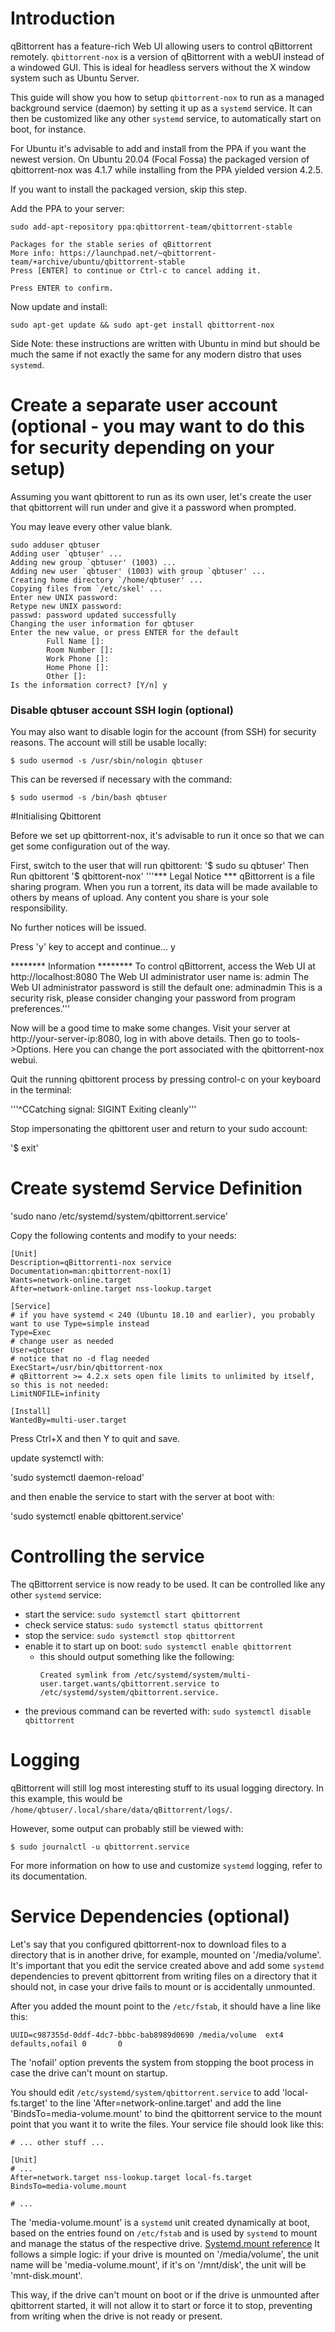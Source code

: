 # Introduction

qBittorrent has a feature-rich Web UI allowing users to control qBittorrent remotely. `qbittorrent-nox` is a version of qBittorrent with a webUI instead of a windowed GUI. This is ideal for headless servers without the X window system such as Ubuntu Server.

This guide will show you how to setup `qbittorrent-nox` to run as a managed background service (daemon) by setting it up as a `systemd` service. It can then be customized like any other `systemd` service, to automatically start on boot, for instance.

For Ubuntu it's advisable to add and install from the PPA if you want the newest version. On Ubuntu 20.04 (Focal Fossa) the packaged version of qbittorrent-nox was 4.1.7 while installing from the PPA yielded version 4.2.5.


If you want to install the packaged version, skip this step.  

Add the PPA to your server:  
```
sudo add-apt-repository ppa:qbittorrent-team/qbittorrent-stable

Packages for the stable series of qBittorrent
More info: https://launchpad.net/~qbittorrent-team/+archive/ubuntu/qbittorrent-stable
Press [ENTER] to continue or Ctrl-c to cancel adding it.

Press ENTER to confirm.
```   

Now update and install:  

`sudo apt-get update && sudo apt-get install qbittorrent-nox`  

Side Note: these instructions are written with Ubuntu in mind but should be much the same if not exactly the same for any modern distro that uses `systemd`.

# Create a separate user account (optional - you may want to do this for security depending on your setup)

Assuming you want qbittorent to run as its own user, let's create the user that qbittorrent will run under and give it a password when prompted.

You may leave every other value blank.

```
sudo adduser qbtuser
Adding user `qbtuser' ...
Adding new group `qbtuser' (1003) ...
Adding new user `qbtuser' (1003) with group `qbtuser' ...
Creating home directory `/home/qbtuser' ...
Copying files from `/etc/skel' ...
Enter new UNIX password:
Retype new UNIX password:
passwd: password updated successfully
Changing the user information for qbtuser
Enter the new value, or press ENTER for the default
        Full Name []:
        Room Number []:
        Work Phone []:
        Home Phone []:
        Other []:
Is the information correct? [Y/n] y
```

### Disable qbtuser account SSH login (optional)

You may also want to disable login for the account (from SSH) for security reasons. The account will still be usable locally:

```
$ sudo usermod -s /usr/sbin/nologin qbtuser
```

This can be reversed if necessary with the command:

```
$ sudo usermod -s /bin/bash qbtuser
```
#Initialising Qbittorent

Before we set up qbittorrent-nox, it's advisable to run it once so that we can get some configuration out of the way.

First, switch to the user that will run qbittorent:
'$ sudo su qbtuser'
Then Run qbittorent
'$ qbittorent-nox'
'''*** Legal Notice ***
qBittorrent is a file sharing program. When you run a torrent, its data will be made available to others by means of upload. Any content you share is your sole responsibility.

No further notices will be issued.

Press 'y' key to accept and continue...
y

******** Information ********
To control qBittorrent, access the Web UI at http://localhost:8080
The Web UI administrator user name is: admin
The Web UI administrator password is still the default one: adminadmin
This is a security risk, please consider changing your password from program preferences.'''

Now will be a good time to make some changes. Visit your server at http://your-server-ip:8080, log in with above details. Then go to tools->Options. Here you can change the port associated with the qbittorrent-nox webui.

Quit the running qbittorent process by pressing control-c on your keyboard in the terminal:

'''^CCatching signal: SIGINT
Exiting cleanly'''

Stop impersonating the qbittorent user and return to your sudo account:

'$ exit'

# Create systemd Service Definition

'sudo nano /etc/systemd/system/qbittorrent.service'

Copy the following contents and modify to your needs:
```
[Unit]
Description=qBittorrenti-nox service
Documentation=man:qbittorrent-nox(1)
Wants=network-online.target
After=network-online.target nss-lookup.target

[Service]
# if you have systemd < 240 (Ubuntu 18.10 and earlier), you probably want to use Type=simple instead
Type=Exec
# change user as needed
User=qbtuser
# notice that no -d flag needed
ExecStart=/usr/bin/qbittorrent-nox
# qBittorrent >= 4.2.x sets open file limits to unlimited by itself, so this is not needed:
LimitNOFILE=infinity

[Install]
WantedBy=multi-user.target
```

Press Ctrl+X and then Y to quit and save.

update systemctl with:

'sudo systemctl daemon-reload'

and then enable the service to start with the server at boot with:

'sudo systemctl enable qbittorent.service'

# Controlling the service

The qBittorrent service is now ready to be used. It can be controlled like any other `systemd` service:

- start the service: `sudo systemctl start qbittorrent`
- check service status: `sudo systemctl status qbittorrent`
- stop the service: `sudo systemctl stop qbittorrent`
- enable it to start up on boot: `sudo systemctl enable qbittorrent`
    - this should output something like the following:
        ```
        Created symlink from /etc/systemd/system/multi-user.target.wants/qbittorrent.service to /etc/systemd/system/qbittorrent.service.
        ```
- the previous command can be reverted with: `sudo systemctl disable qbittorrent`

# Logging

qBittorrent will still log most interesting stuff to its usual logging directory. In this example, this would be `/home/qbtuser/.local/share/data/qBittorrent/logs/`.

However, some output can probably still be viewed with:

```
$ sudo journalctl -u qbittorrent.service
```

For more information on how to use and customize `systemd` logging, refer to its documentation.

# Service Dependencies (optional)

Let's say that you configured qbittorrent-nox to download files to a directory that is in another drive, for example, mounted on '/media/volume'.
It's important that you edit the service created above and add some `systemd` dependencies to prevent qbittorrent from writing files on a directory that it should not, in case your drive fails to mount or is accidentally unmounted.

After you added the mount point to the `/etc/fstab`, it should have a line like this:
```
UUID=c987355d-0ddf-4dc7-bbbc-bab8989d0690 /media/volume  ext4     defaults,nofail 0       0
```
The 'nofail' option prevents the system from stopping the boot process in case the drive can't mount on startup.

You should edit `/etc/systemd/system/qbittorrent.service` to add 'local-fs.target' to the line 'After=network-online.target' and add the line 'BindsTo=media-volume.mount' to bind the qbittorrent service to the mount point that you want it to write the files. Your service file should look like this: 
```
# ... other stuff ...

[Unit]
# ...
After=network.target nss-lookup.target local-fs.target
BindsTo=media-volume.mount

# ...
```

The 'media-volume.mount' is a `systemd` unit created dynamically at boot, based on the entries found on `/etc/fstab`
and is used by `systemd` to mount and manage the status of the respective drive. [Systemd.mount reference](http://man7.org/linux/man-pages/man5/systemd.mount.5.html)
It follows a simple logic: if your drive is mounted on '/media/volume', the unit name will be 'media-volume.mount', if it's on '/mnt/disk', the unit will be 'mnt-disk.mount'.

This way, if the drive can't mount on boot or if the drive is unmounted after qbittorrent started, it will not allow it to start or force it to stop, preventing from writing when the drive is not ready or present.
